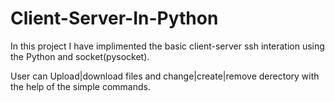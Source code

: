 # Client-Server-In-Python


In this project I have implimented the basic client-server ssh interation using the Python and socket(pysocket).


User can Upload|download files and change|create|remove derectory with the help of the simple commands.
